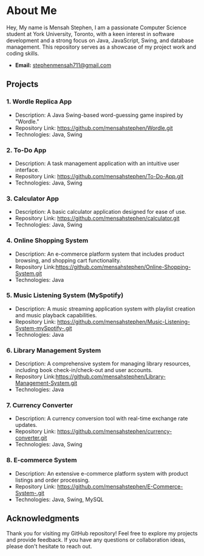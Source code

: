 
<!---
mensahstephen/mensahstephen is a ✨ special ✨ repository because its `README.md` (this file) appears on your GitHub profile.
You can click the Preview link to take a look at your changes.
--->

# About Me

Hey, My name is Mensah Stephen, I am a passionate Computer Science student at York University, Toronto, with a keen interest in software development and a strong focus on Java, JavaScript, Swing, and database management. This repository serves as a showcase of my project work and coding skills.

- **Email:** stephenmensah711@gmail.com

## Projects

### 1. Wordle Replica App

- Description: A Java Swing-based word-guessing game inspired by "Wordle."
- Repository Link: https://github.com/mensahstephen/Wordle.git
- Technologies: Java, Swing

### 2. To-Do App

- Description: A task management application with an intuitive user interface.
- Repository Link: https://github.com/mensahstephen/To-Do-App.git
- Technologies: Java, Swing

### 3. Calculator App

- Description: A basic calculator application designed for ease of use.
- Repository Link: https://github.com/mensahstephen/calculator.git
- Technologies: Java, Swing

### 4. Online Shopping System

- Description: An e-commerce platform system that includes product browsing, and shopping cart functionality.
- Repository Link:https://github.com/mensahstephen/Online-Shopping-System.git
- Technologies: Java

### 5. Music Listening System (MySpotify)

- Description: A music streaming application system with playlist creation and music playback capabilities.
- Repository Link: https://github.com/mensahstephen/Music-Listening-System-mySpotify-.git
- Technologies: Java

### 6. Library Management System

- Description: A comprehensive system for managing library resources, including book check-in/check-out and user accounts.
- Repository Link:https://github.com/mensahstephen/Library-Management-System.git
- Technologies: Java

### 7. Currency Converter

- Description: A currency conversion tool with real-time exchange rate updates.
- Repository Link: https://github.com/mensahstephen/currency-converter.git
- Technologies: Java, Swing

### 8. E-commerce System

- Description: An extensive e-commerce platform system with product listings and order processing.
- Repository Link: https://github.com/mensahstephen/E-Commerce-System-.git
- Technologies: Java, Swing, MySQL

## Acknowledgments

Thank you for visiting my GitHub repository! Feel free to explore my projects and provide feedback. If you have any questions or collaboration ideas, please don't hesitate to reach out.
